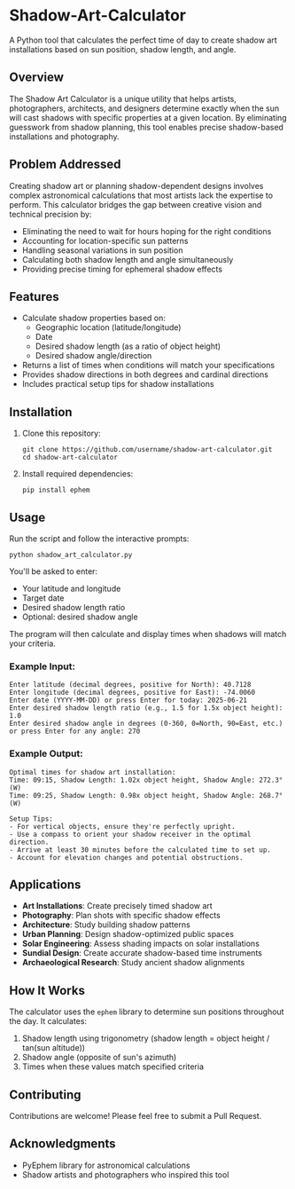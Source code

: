 # Shadow-Art-Calculator

A Python tool that calculates the perfect time of day to create shadow art installations based on sun position, shadow length, and angle.

## Overview

The Shadow Art Calculator is a unique utility that helps artists, photographers, architects, and designers determine exactly when the sun will cast shadows with specific properties at a given location. By eliminating guesswork from shadow planning, this tool enables precise shadow-based installations and photography.

## Problem Addressed

Creating shadow art or planning shadow-dependent designs involves complex astronomical calculations that most artists lack the expertise to perform. This calculator bridges the gap between creative vision and technical precision by:

- Eliminating the need to wait for hours hoping for the right conditions
- Accounting for location-specific sun patterns
- Handling seasonal variations in sun position
- Calculating both shadow length and angle simultaneously
- Providing precise timing for ephemeral shadow effects

## Features

- Calculate shadow properties based on:
  - Geographic location (latitude/longitude)
  - Date
  - Desired shadow length (as a ratio of object height)
  - Desired shadow angle/direction
- Returns a list of times when conditions will match your specifications
- Provides shadow directions in both degrees and cardinal directions
- Includes practical setup tips for shadow installations

## Installation

1. Clone this repository:
   ```
   git clone https://github.com/username/shadow-art-calculator.git
   cd shadow-art-calculator
   ```

2. Install required dependencies:
   ```
   pip install ephem
   ```

## Usage

Run the script and follow the interactive prompts:

```
python shadow_art_calculator.py
```

You'll be asked to enter:
- Your latitude and longitude
- Target date
- Desired shadow length ratio
- Optional: desired shadow angle

The program will then calculate and display times when shadows will match your criteria.

### Example Input:

```
Enter latitude (decimal degrees, positive for North): 40.7128
Enter longitude (decimal degrees, positive for East): -74.0060
Enter date (YYYY-MM-DD) or press Enter for today: 2025-06-21
Enter desired shadow length ratio (e.g., 1.5 for 1.5x object height): 1.0
Enter desired shadow angle in degrees (0-360, 0=North, 90=East, etc.) or press Enter for any angle: 270
```

### Example Output:

```
Optimal times for shadow art installation:
Time: 09:15, Shadow Length: 1.02x object height, Shadow Angle: 272.3° (W)
Time: 09:25, Shadow Length: 0.98x object height, Shadow Angle: 268.7° (W)

Setup Tips:
- For vertical objects, ensure they're perfectly upright.
- Use a compass to orient your shadow receiver in the optimal direction.
- Arrive at least 30 minutes before the calculated time to set up.
- Account for elevation changes and potential obstructions.
```

## Applications

- **Art Installations**: Create precisely timed shadow art
- **Photography**: Plan shots with specific shadow effects
- **Architecture**: Study building shadow patterns
- **Urban Planning**: Design shadow-optimized public spaces
- **Solar Engineering**: Assess shading impacts on solar installations
- **Sundial Design**: Create accurate shadow-based time instruments
- **Archaeological Research**: Study ancient shadow alignments

## How It Works

The calculator uses the `ephem` library to determine sun positions throughout the day. It calculates:

1. Shadow length using trigonometry (shadow length = object height / tan(sun altitude))
2. Shadow angle (opposite of sun's azimuth)
3. Times when these values match specified criteria

## Contributing

Contributions are welcome! Please feel free to submit a Pull Request.

## Acknowledgments

- PyEphem library for astronomical calculations
- Shadow artists and photographers who inspired this tool
